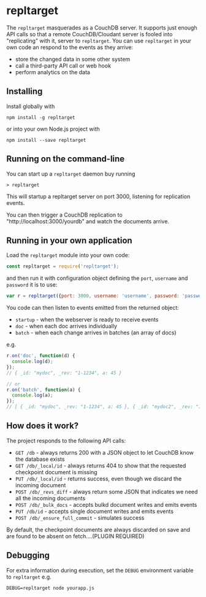 # repltarget

The `repltarget` masquerades as a CouchDB server. It supports just enough API calls so that a remote CouchDB/Cloudant server is fooled into "replicating" with it, server to `repltarget`. You can use 
`repltarget` in your own code an respond to the events as they arrive:

- store the changed data in some other system
- call a third-party API call or web hook
- perform analytics on the data

## Installing

Install globally with

    npm install -g repltarget

or into your own Node.js project with

    npm install --save repltarget

## Running on the command-line

You can start up a `repltarget` daemon buy running

    > repltarget
    
This will startup a repltarget server on port 3000, listening for replication events.

You can then trigger a CouchDB replication to "http://localhost:3000/yourdb" and watch the documents arrive.

## Running in your own application

Load the `repltarget` module into your own code:

```js
const repltarget = require('repltarget');
```

and then run it with configuration object defining the `port`, `username` and `password` it is to use:

```js
var r = repltarget({port: 3000, username: 'username', password: 'password'});
```

You code can then listen to events emitted from the returned object:

- `startup` - when the webserver is ready to receive events
- `doc` - when each doc arrives individually
- `batch` - when each change arrives in batches (an array of docs)

e.g.

```js
r.on('doc', function(d) {
  console.log(d);
});
// { _id: "mydoc", _rev: "1-1234", a: 45 }

// or 
r.on('batch', function(a) {
  console.log(a);
});
// [ { _id: "mydoc", _rev: "1-1234", a: 45 }, { _id: "mydoc2", _rev: "1-5678", a: 11 } ]
```

## How does it work?

The project responds to the following API calls:

- `GET /db` - always returns 200 with a JSON object to let CouchDB know the database exists
- `GET /db/_local/id` - always returns 404 to show that the requested checkpoint document is missing
- `PUT /db/_local/id` - returns success, even though we discard the incoming document
- `POST /db/_revs_diff` - always return some JSON that indicates we need all the incoming documents
- `POST /db/_bulk_docs` - accepts bulkd document writes and emits events
- `PUT /db/id` - accepts single document writes and emits events
- `POST /db/_ensure_full_commit` - simulates success

By default, the checkpoint documents are always discarded on save and are found to be absent on fetch....(PLUGIN REQUIRED)

## Debugging

For extra information during execution, set the `DEBUG` environment variable to `repltarget` e.g.

```
DEBUG=repltarget node yourapp.js
```
